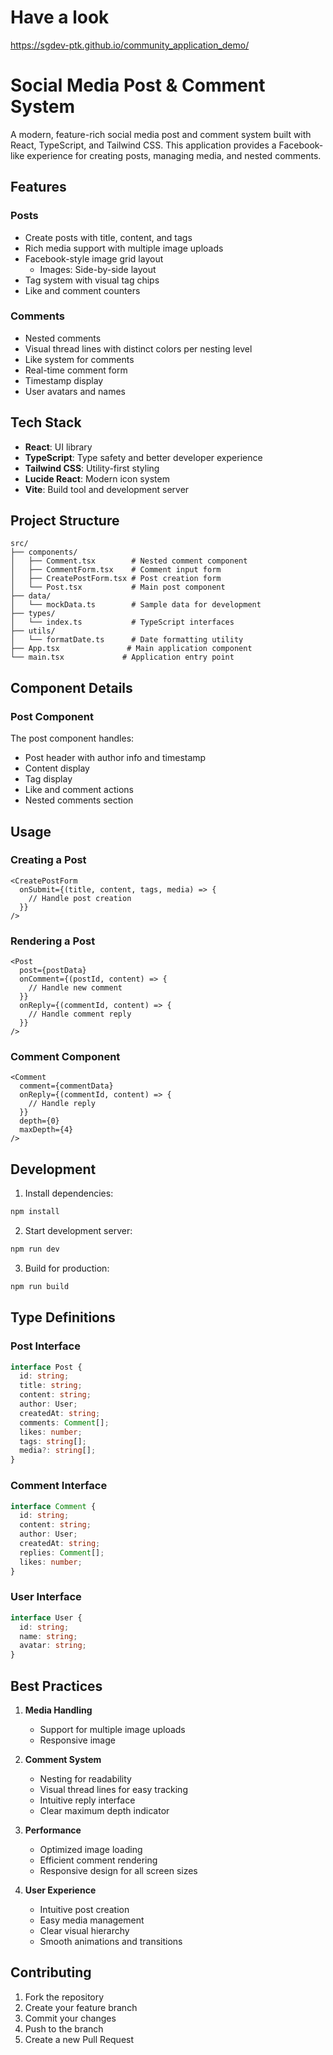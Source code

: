 # Have a look

https://sgdev-ptk.github.io/community_application_demo/

# Social Media Post & Comment System

A modern, feature-rich social media post and comment system built with React, TypeScript, and Tailwind CSS. This application provides a Facebook-like experience for creating posts, managing media, and nested comments.

## Features

### Posts
- Create posts with title, content, and tags
- Rich media support with multiple image uploads
- Facebook-style image grid layout
  - Images: Side-by-side layout
- Tag system with visual tag chips
- Like and comment counters

### Comments
- Nested comments
- Visual thread lines with distinct colors per nesting level
- Like system for comments
- Real-time comment form
- Timestamp display
- User avatars and names

## Tech Stack

- **React**: UI library
- **TypeScript**: Type safety and better developer experience
- **Tailwind CSS**: Utility-first styling
- **Lucide React**: Modern icon system
- **Vite**: Build tool and development server

## Project Structure

```
src/
├── components/
│   ├── Comment.tsx        # Nested comment component
│   ├── CommentForm.tsx    # Comment input form
│   ├── CreatePostForm.tsx # Post creation form
│   └── Post.tsx           # Main post component
├── data/
│   └── mockData.ts        # Sample data for development
├── types/
│   └── index.ts           # TypeScript interfaces
├── utils/
│   └── formatDate.ts      # Date formatting utility
├── App.tsx               # Main application component
└── main.tsx             # Application entry point
```

## Component Details

### Post Component
The post component handles:
- Post header with author info and timestamp
- Content display
- Tag display
- Like and comment actions
- Nested comments section

## Usage

### Creating a Post
```tsx
<CreatePostForm
  onSubmit={(title, content, tags, media) => {
    // Handle post creation
  }}
/>
```

### Rendering a Post
```tsx
<Post
  post={postData}
  onComment={(postId, content) => {
    // Handle new comment
  }}
  onReply={(commentId, content) => {
    // Handle comment reply
  }}
/>
```

### Comment Component
```tsx
<Comment
  comment={commentData}
  onReply={(commentId, content) => {
    // Handle reply
  }}
  depth={0}
  maxDepth={4}
/>
```

## Development

1. Install dependencies:
```bash
npm install
```

2. Start development server:
```bash
npm run dev
```

3. Build for production:
```bash
npm run build
```

## Type Definitions

### Post Interface
```typescript
interface Post {
  id: string;
  title: string;
  content: string;
  author: User;
  createdAt: string;
  comments: Comment[];
  likes: number;
  tags: string[];
  media?: string[];
}
```

### Comment Interface
```typescript
interface Comment {
  id: string;
  content: string;
  author: User;
  createdAt: string;
  replies: Comment[];
  likes: number;
}
```

### User Interface
```typescript
interface User {
  id: string;
  name: string;
  avatar: string;
}
```

## Best Practices

1. **Media Handling**
   - Support for multiple image uploads
   - Responsive image 

2. **Comment System**
   - Nesting for readability
   - Visual thread lines for easy tracking
   - Intuitive reply interface
   - Clear maximum depth indicator

3. **Performance**
   - Optimized image loading
   - Efficient comment rendering
   - Responsive design for all screen sizes

4. **User Experience**
   - Intuitive post creation
   - Easy media management
   - Clear visual hierarchy
   - Smooth animations and transitions

## Contributing

1. Fork the repository
2. Create your feature branch
3. Commit your changes
4. Push to the branch
5. Create a new Pull Request
